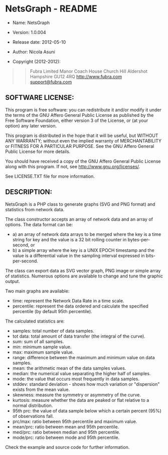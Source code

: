 NetsGraph - README
====================

+ Name: NetsGraph

+ Version: 1.0.004

+ Release date: 2012-05-10

+ Author: Nicola Asuni

+ Copyright (2012-2012):

> > Fubra Limited 
> > Manor Coach House 
> > Church Hill 
> > Aldershot 
> > Hampshire 
> > GU12 4RQ 
> > <http://www.fubra.com> 
> > <support@fubra.com> 


SOFTWARE LICENSE:
-----------------

This program is free software: you can redistribute it and/or modify it under the terms of the GNU Affero General Public License as published by the Free Software Foundation, either version 3 of the License, or (at your option) any later version.

This program is distributed in the hope that it will be useful, but WITHOUT ANY WARRANTY; without even the implied warranty of MERCHANTABILITY or FITNESS FOR A PARTICULAR PURPOSE.  See the GNU Affero General Public License for more details.

You should have received a copy of the GNU Affero General Public License along with this program.  If not, see <http://www.gnu.org/licenses/>.

See LICENSE.TXT file for more information.


DESCRIPTION:
------------

NetsGraph is a PHP class to generate graphs (SVG and PNG format) and statistics from network data.

The class constructor accepts an array of network data and an array of options.
The data format can be: 
+ a) an array of network data arrays to be merged where the key is a time string for key and the value is a 32 bit rolling counter in bytes-per-second, or 
+ b) a simple array where the key is a UNIX EPOCH timestamp and the value is a differential value in the sampling interval expressed in bits-per-second.

The class can export data as SVG vector graph, PNG image or simple array of statistics.
Numerous options are available to change and tune the graphic output.

Two main graphs are available:
+ time: represent the Network Data Rate in a time scale.
+ percentile: represent the data ordered and calculate the specified percentile (by default 95th percentile).

The calculated statistics are:

+ samples: total number of data samples.
+ tot data: total amount of data transfer (the integral of the curve).
+ sum: sum of all samples.
+ min: minimum sample value.
+ max: maximum sample value.
+ range: difference between the maximum and minimum value on data samples.
+ mean: the arithmetic mean of the data samples values.
+ median: the numerical value separating the higher half of samples.
+ mode: the value that occurs most frequently in data samples.
+ stddev: standard deviation - shows how much variation or "dispersion" exists from the mean value.
+ skewness: measure the symmetry or asymmetry of the curve.
+ kurtosis: measure whether the data are peaked or flat relative to a normal distribution.
+ 95th prc: the value of data sample below which a certain percent (95%) of observations fall.
+ prc/max: ratio between 95th percentile and maximum value.
+ mean/prc: ratio between mean and 95th percentile.
+ med/prc: ratio between median and 95th percentile.
+ mode/prc: ratio between mode and 95th percentile.

Check the example and source code for further information.
